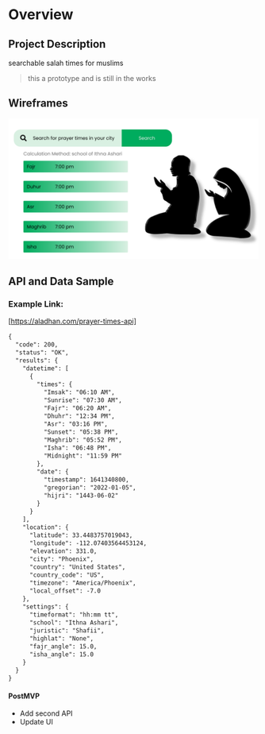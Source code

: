 # Overview

## Project Description

searchable salah times for muslims
> this a prototype and is still in the works

## Wireframes

<img src="./Assets/Salah Prototype.png"/>

## API and Data Sample

### Example Link:
[https://aladhan.com/prayer-times-api]

```
{
  "code": 200,
  "status": "OK",
  "results": {
    "datetime": [
      {
        "times": {
          "Imsak": "06:10 AM",
          "Sunrise": "07:30 AM",
          "Fajr": "06:20 AM",
          "Dhuhr": "12:34 PM",
          "Asr": "03:16 PM",
          "Sunset": "05:38 PM",
          "Maghrib": "05:52 PM",
          "Isha": "06:48 PM",
          "Midnight": "11:59 PM"
        },
        "date": {
          "timestamp": 1641340800,
          "gregorian": "2022-01-05",
          "hijri": "1443-06-02"
        }
      }
    ],
    "location": {
      "latitude": 33.4483757019043,
      "longitude": -112.07403564453124,
      "elevation": 331.0,
      "city": "Phoenix",
      "country": "United States",
      "country_code": "US",
      "timezone": "America/Phoenix",
      "local_offset": -7.0
    },
    "settings": {
      "timeformat": "hh:mm tt",
      "school": "Ithna Ashari",
      "juristic": "Shafii",
      "highlat": "None",
      "fajr_angle": 15.0,
      "isha_angle": 15.0
    }
  }
}
```



#### PostMVP  

- Add second API
- Update UI
